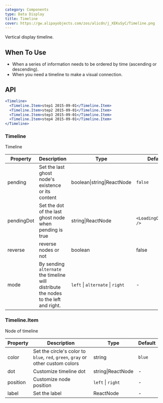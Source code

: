 ```yaml
---
category: Components
type: Data Display
title: Timeline
cover: https://gw.alipayobjects.com/zos/alicdn/j_XEKuSyC/Timeline.png
---
```


Vertical display timeline.

## When To Use

- When a series of information needs to be ordered by time (ascending or descending).
- When you need a timeline to make a visual connection.

## API

```jsx
<Timeline>
  <Timeline.Item>step1 2015-09-01</Timeline.Item>
  <Timeline.Item>step2 2015-09-01</Timeline.Item>
  <Timeline.Item>step3 2015-09-01</Timeline.Item>
  <Timeline.Item>step4 2015-09-01</Timeline.Item>
</Timeline>
```

### Timeline

Timeline

| Property | Description | Type | Default |
| --- | --- | --- | --- |
| pending | Set the last ghost node's existence or its content | boolean\|string\|ReactNode | `false` |
| pendingDot | Set the dot of the last ghost node when pending is true | string\|ReactNode | `<LoadingOutlined />` |
| reverse | reverse nodes or not | boolean | false |
| mode | By sending `alternate` the timeline will distribute the nodes to the left and right. | `left` \| `alternate` \| `right` | - |

### Timeline.Item

Node of timeline

| Property | Description | Type | Default |
| --- | --- | --- | --- |
| color | Set the circle's color to `blue`, `red`, `green`, `gray` or other custom colors | string | `blue` |
| dot | Customize timeline dot | string\|ReactNode | - |
| position | Customize node position | `left` \| `right` | - |
| label | Set the label | ReactNode | - |

